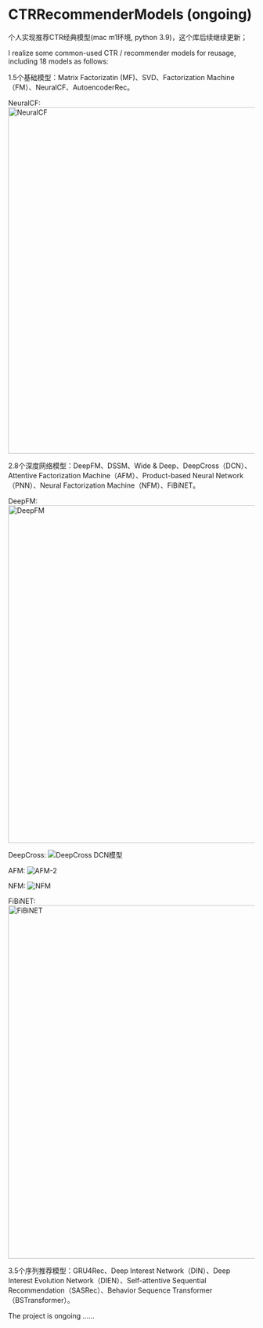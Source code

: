 # CTRRecommenderModels (ongoing)

个人实现推荐CTR经典模型(mac m1环境, python 3.9)，这个库后续继续更新；

I realize some common-used CTR / recommender models for reusage, including 18 models as follows:

1.5个基础模型：Matrix Factorizatin (MF)、SVD、Factorization Machine（FM）、NeuralCF、AutoencoderRec。

NeuralCF:
<img width="706" alt="NeuralCF" src="https://github.com/BinFuPKU/CTRRecommenderModels/assets/29002864/1dd5dcc1-390c-4e01-abc9-f8aaeb25f05f">


2.8个深度网络模型：DeepFM、DSSM、Wide & Deep、DeepCross（DCN）、Attentive Factorization Machine（AFM）、Product-based Neural Network（PNN）、Neural Factorization Machine（NFM）、FiBiNET。

DeepFM:
<img width="688" alt="DeepFM" src="https://github.com/BinFuPKU/CTRRecommenderModels/assets/29002864/a2ccc855-3d96-481d-b2e8-e9c93d325181">

DeepCross:
![DeepCross DCN模型](https://github.com/BinFuPKU/CTRRecommenderModels/assets/29002864/223fee58-40d9-4fcb-870f-3e4453125de6)

AFM:
![AFM-2](https://github.com/BinFuPKU/CTRRecommenderModels/assets/29002864/1a315d75-35ed-467c-a901-c11cc61e1e23)

NFM:
![NFM](https://github.com/BinFuPKU/CTRRecommenderModels/assets/29002864/9c19319f-ea62-4218-a442-275de422f784)

FiBiNET:
<img width="720" alt="FiBiNET" src="https://github.com/BinFuPKU/CTRRecommenderModels/assets/29002864/863183f3-aa8b-4bf3-bbf9-0a2970e66aa2">


3.5个序列推荐模型：GRU4Rec、Deep Interest Network（DIN）、Deep Interest Evolution Network（DIEN）、Self-attentive Sequential Recommendation（SASRec）、Behavior Sequence Transformer（BSTransformer）。

The project is ongoing ......
